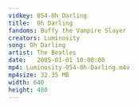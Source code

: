 ```yaml
---
vidkey: 054-Oh_Darling
title:  Oh Darling
fandoms: Buffy the Vampire Slayer
creators: Luminosity
song: Oh Darling
artist: The Beatles
date:   2005-01-01 10:00:00
mp4: Luminosity-054-Oh-Darling.m4v
mp4size: 32.35 MB
width: 640
height: 480
---
```



  